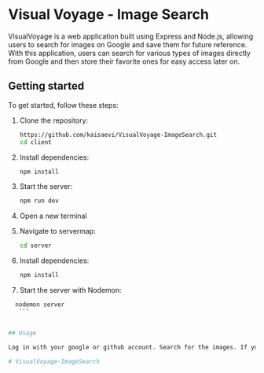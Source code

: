 # Visual Voyage - Image Search

VisualVoyage is a web application built using Express and Node.js, allowing users to search for images on Google and save them for future reference. With this application, users can search for various types of images directly from Google and then store their favorite ones for easy access later on.

## Getting started

To get started, follow these steps:

1. Clone the repository:

   ```bash
   https://github.com/kaisaevi/VisualVoyage-ImageSearch.git
   cd client
   ```

2. Install dependencies:

   ```bash
   npm install
   ```

3. Start the server:

   ```bash
   npm run dev
   ```

4. Open a new terminal
5. Navigate to servermap:

   ```bash
   cd server
   ```

6. Install dependencies:

   ```bash
   npm install
   ```

7. Start the server with Nodemon:

````bash
  nodemon server
   ```


## Usage

Log in with your google or github account. Search for the images. If you find any images that you like, add them to your favorites!

# VisualVoyage-ImageSearch
